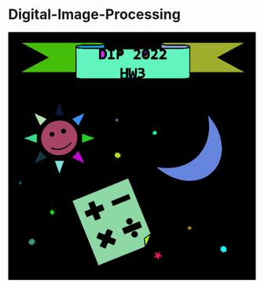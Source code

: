 # Digital-Image-Processing
![image](https://github.com/woody8657/Digital-Image-Processing/blob/main/cc.png)